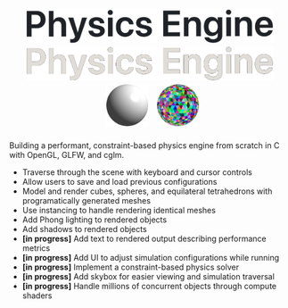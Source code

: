 <h1 align="center">
  
<img src="https://github.com/Polaris1000M/physics-engine/blob/main/assets/text.png#gh-light-mode-only" alt="Logo" height="60">
<img src="https://github.com/Polaris1000M/physics-engine/blob/main/assets/text-inverted.png#gh-dark-mode-only" alt="Logo" height="60">

<img src="assets/phong-icosphere.png" height="75" hspace="10">
<img src="assets/colored-icosphere.png" height="75">

</h1>

Building a performant, constraint-based physics engine from scratch in C with OpenGL, GLFW, and cglm.
- Traverse through the scene with keyboard and cursor controls
- Allow users to save and load previous configurations
- Model and render cubes, spheres, and equilateral tetrahedrons with programatically generated meshes
- Use instancing to handle rendering identical meshes
- Add Phong lighting to rendered objects
- Add shadows to rendered objects
- **[in progress]** Add text to rendered output describing performance metrics
- **[in progress]** Add UI to adjust simulation configurations while running
- **[in progress]** Implement a constraint-based physics solver
- **[in progress]** Add skybox for easier viewing and simulation traversal
- **[in progress]** Handle millions of concurrent objects through compute shaders
